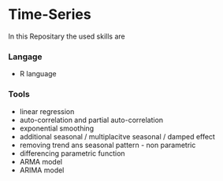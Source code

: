 # Time-Series

In this Repositary the used skills are

### Langage
* R language

### Tools
* linear regression
* auto-correlation and partial auto-correlation
* exponential smoothing
* additional seasonal / multiplacitve seasonal / damped effect
* removing trend ans seasonal pattern - non parametric
* differencing parametric function
* ARMA model
* ARIMA model
